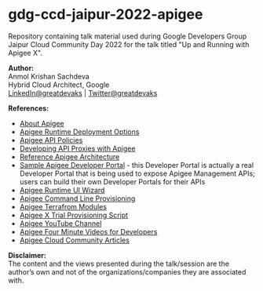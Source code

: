 # gdg-ccd-jaipur-2022-apigee
Repository containing talk material used during Google Developers Group Jaipur Cloud Community Day 2022 for the talk titled "Up and Running with Apigee X".

**Author:**</br>
Anmol Krishan Sachdeva</br>
Hybrid Cloud Architect, Google</br>
[LinkedIn@greatdevaks](https://www.linkedin.com/in/greatdevaks) | [Twitter@greatdevaks](https://www.twitter.com/greatdevaks)

**References:**
- [About Apigee](https://cloud.google.com/apigee/docs/api-platform/get-started/what-apigee)
- [Apigee Runtime Deployment Options](https://cloud.google.com/apigee/docs/api-platform/get-started/compare-apigee-products)
- [Apigee API Policies](https://cloud.google.com/apigee/docs/api-platform/get-started/get-started)
- [Developing API Proxies with Apigee](https://cloud.google.com/apigee/docs/api-platform/get-started/get-started)
- [Reference Apigee Architecture](https://cloud.google.com/apigee/docs/api-platform/architecture/overview)
- [Sample Apigee Developer Portal](https://apidocs.apigee.com/) - this Developer Portal is actually a real Developer Portal that is being used to expose Apigee Management APIs; users can build their own Developer Portals for their APIs
- [Apigee Runtime UI Wizard](https://cloud.google.com/apigee/docs/api-platform/get-started/overview)
- [Apigee Command Line Provisioning](https://cloud.google.com/apigee/docs/api-platform/get-started/install-cli)
- [Apigee Terrafrom Modules](https://github.com/apigee/terraform-modules)
- [Apigee X Trial Provisioning Script](https://github.com/apigee/devrel/tree/main/tools/apigee-x-trial-provision)
- [Apigee YouTube Channel](https://www.youtube.com/user/apigee)
- [Apigee Four Minute Videos for Developers](https://www.youtube.com/channel/UCQGLCTdXvBfdHLZlxoujZ5w)
- [Apigee Cloud Community Articles](https://www.googlecloudcommunity.com/gc/Cloud-Product-Articles/tkb-p/cloud-articles/label-name/apigee)

**Disclaimer:**</br>
The content and the views presented during the talk/session are the author’s own and not of the organizations/companies they are associated with.
